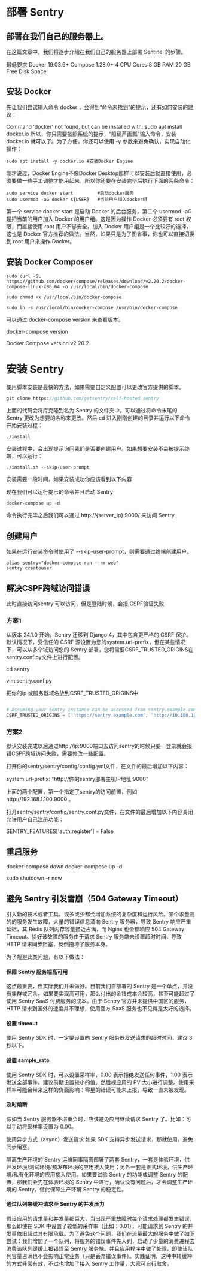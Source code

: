 # 部署 Sentry 
## 部署在我们自己的服务器上。

在这篇文章中，我们将逐步介绍在我们自己的服务器上部署 Sentinel 的步骤。

最低要求
Docker 19.03.6+
Compose 1.28.0+
4 CPU Cores
8 GB RAM
20 GB Free Disk Space

## 安装 Docker
先让我们尝试输入命令 docker ，会得到“命令未找到”的提示，还有如何安装的建议：

Command 'docker' not found, but can be installed with:
sudo apt install docker.io
所以，你只需要按照系统的提示，“照葫芦画瓢”输入命令，安装 docker.io 就可以了。为了方便，你还可以使用 -y 参数来避免确认，实现自动化操作：
```shell
sudo apt install -y docker.io #安装Docker Engine
```
刚才说过，Docker Engine不像Docker Desktop那样可以安装后就直接使用，必须要做一些手工调整才能用起来，所以你还要在安装完毕后执行下面的两条命令：
```shell
sudo service docker start         #启动docker服务
sudo usermod -aG docker ${USER}   #当前用户加入docker组
```

第一个 service docker start 是启动 Docker 的后台服务，第二个 usermod -aG 是把当前的用户加入 Docker 的用户组。这是因为操作 Docker 必须要有 root 权限，而直接使用 root 用户不够安全，加入 Docker 用户组是一个比较好的选择，这也是 Docker 官方推荐的做法。当然，如果只是为了图省事，你也可以直接切换到 root 用户来操作 Docker。

## 安装 Docker Composer
```shell
sudo curl -SL https://github.com/docker/compose/releases/download/v2.20.2/docker-compose-linux-x86_64 -o /usr/local/bin/docker-compose

sudo chmod +x /usr/local/bin/docker-compose

sudo ln -s /usr/local/bin/docker-compose /usr/bin/docker-compose

```

可以通过 docker-compose version 来查看版本。

docker-compose version

Docker Compose version v2.20.2


# 安装 Sentry

使用脚本安装是最快的方法，如果需要自定义配置可以更改官方提供的脚本。
```js
git clone https://github.com/getsentry/self-hosted sentry
```

上面的代码会将库克隆到名为 Sentry 的文件夹中。可以通过将命令末尾的 Sentry 更改为想要的名称来更改。然后 cd 进入刚刚创建的目录并运行以下命令开始安装过程：
```shell
./install
```
安装过程中，会出现提示询问我们是否要创建用户。如果想要安装不会被提示终端，可以运行：
```shell
./install.sh --skip-user-prompt
```

安装需要一段时间，如果安装成功你应该看到以下内容



现在我们可以运行提示的命令并且启动 Sentry
```shell
docker-compose up -d
```
命令执行完毕之后我们可以通过 http://{server_ip}:9000/ 来访问 Sentry

## 创建用户
如果在运行安装命令时使用了 --skip-user-prompt，则需要通过终端创建用户。
```shell
alias sentry="docker-compose run --rm web"
sentry createuser
```



## 解决CSPF跨域访问错误

此时直接访问sentry 可以访问，但是登陆时候，会报 CSRF验证失败
### 方案1
从版本 24.1.0 开始，Sentry 迁移到 Django 4，其中包含更严格的 CSRF 保护。默认情况下，受信任的 CSRF 源设置为您的system.url-prefix，但在某些情况下，可以从多个域访问您的 Sentry 部署，您将需要CSRF_TRUSTED_ORIGINS在sentry.conf.py文件上进行配置。

cd sentry

vim sentry.conf.py

把你的ip 或服务器域名放到CSRF_TRUSTED_ORIGINS中
```Python

# Assuming your Sentry instance can be accessed from sentry.example.com, 10.100.10.10 and 127.0.0.1.
CSRF_TRUSTED_ORIGINS = ["https://sentry.example.com", "http://10.100.10.10", "http://127.0.0.1:9000"]
```


### 方案2 

   默认安装完成以后通过http://ip:9000端口去访问sentry的时候只要一登录就会报错CSPF跨域访问失败，需要修改一些配置。

   打开你的sentry/sentry/config/config.yml文件，在文件的最后增加以下内容：

system.url-prefix: "http://你的sentry部署主机IP地址:9000"
 
  上面的两个配置，第一个指定了sentry的访问前置，例如http://192.168.1.100:9000 。

   打开sentry/sentry/config/sentry.conf.py文件，在文件的最后增加以下内容关闭允许用户自己注册功能：

SENTRY_FEATURES['auth:register'] = False


## 重启服务

 docker-compose down
 docker-compose up -d



sudo shutdown -r now

## 避免 Sentry 引发雪崩（504 Gateway Timeout）
引入新的技术或者工具，或多或少都会增加系统的复杂度和运行风险。某个求量高的的服务发生故障，大量的错误信息涌向 Sentry 服务器，导致 Sentry 响应严重延迟，其 Redis 队列内存容量接近占满，而 Nginx 也全都响应 504 Gateway Timeout。恰好该故障的服务由于请求 Sentry 服务端未设置超时时间，导致 HTTP 请求同步阻塞，反倒拖垮了服务本身。

为了规避此类问题，有以下做法：

#### 保障 Sentry 服务端高可用
这点最重要，但实际我们并未做好。目前我们自部署的 Sentry 是一个单点，并没有集群或冗余。如果要实现高可用，那么付出的金钱成本会较高，甚至可能超过了使用 Sentry SaaS 付费服务的成本。由于 Sentry 官方并未提供中国区的服务，HTTP 请求到国外的速度并不理想，使用官方 SaaS 服务也不见得是太好的选择。

#### 设置 timeout
使用 Sentry SDK 时，一定要设置向 Sentry 服务器发送请求的超时时间，建议 3 秒以下。

#### 设置 sample_rate
使用 Sentry SDK 时，可以设置采样率，0.00 表示拒绝发送任何事件，1.00 表示发送全部事件。建议前期设置较小的值，然后视应用的 PV 大小进行调整。使用采样率可能会带来这样的负面影响：零星的错误可能未上报，导致一直未被发现。

#### 及时熔断
假如当 Sentry 服务器不堪重负时，应该避免应用继续请求 Sentry 了。比如：可以手动将采样率设置为 0.00。

使用异步方式（async）发送请求
如果 SDK 支持异步发送请求，那就使用，避免同步阻塞。

隔离生产环境的 Sentry
运维同事隔离部署了两套 Sentry，一套是体验环境，供开发环境/测试环境/预发布环境的应用接入使用；另外一套是正式环境，供生产环境/私有化环境的应用接入使用。如果要试验 Sentry 的功能或调整 Sentry 的配置，那我们会先在体验环境的 Sentry 中进行，确认没有问题后，才会调整生产环境的 Sentry，借此保障生产环境 Sentry 的稳定性。

#### 通过队列来缓冲请求至 Sentry 的并发压力
假设应用的请求量和并发量都巨大，当出现严重故障时每个请求处理都发生错误，那么即使在 SDK 中设置了较低的采样率（比如：0.01），可能请求到 Sentry 的并发量依旧超过其有限承载。为了避免这个问题，我们在流量最大的服务中做了如下尝试：我们增加了一个队列，将服务的错误事件先入列，启动了少量的消费进程去消费该队列缓缓上报错误至 Sentry 服务端。并且应用程序中做了处理，即使该队列容量占满也不会影响正常业务（只是丢弃错误事件）。实践证明，这种中转缓冲的方式非常有效，不过也增加了接入 Sentry 工作量，大家可自行取舍。







